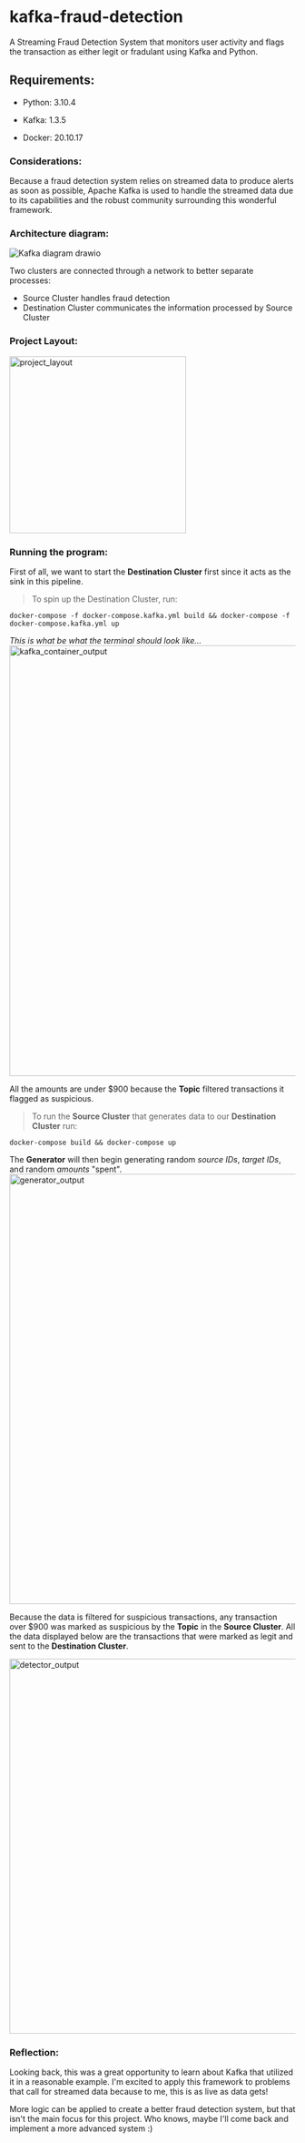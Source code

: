 # kafka-fraud-detection
A Streaming Fraud Detection System that monitors user activity and flags the transaction as either legit or fradulant using Kafka and Python.

## Requirements:
- Python: 3.10.4

- Kafka: 1.3.5

- Docker: 20.10.17

### Considerations:

Because a fraud detection system relies on streamed data to produce alerts as soon as possible,
Apache Kafka is used to handle the streamed data due to its capabilities and the robust community
surrounding this wonderful framework. 

### Architecture diagram:
![Kafka diagram drawio](https://user-images.githubusercontent.com/84660320/189236982-0eeee525-d074-48b4-aff5-b24ae9193658.png)

Two clusters are connected through a network to better separate processes:
- Source Cluster handles fraud detection
- Destination Cluster communicates the information processed by Source Cluster

### Project Layout:
<img width="311" alt="project_layout" src="https://user-images.githubusercontent.com/84660320/189238313-8e01728f-a13e-461a-80c0-ba39840d0c2f.png">

### Running the program:
First of all, we want to start the **Destination Cluster** first since it acts as the sink in this pipeline.


> To spin up the Destination Cluster, run:

`docker-compose -f docker-compose.kafka.yml build && docker-compose -f docker-compose.kafka.yml up`

*This is what be what the terminal should look like...*
<img width="757" alt="kafka_container_output" src="https://user-images.githubusercontent.com/84660320/189237794-fe89842e-1cb4-498b-928e-3b93d7a48e6e.png">

All the amounts are under $900 because the **Topic** filtered transactions it flagged as suspicious.

> To run the **Source Cluster** that generates data to our **Destination Cluster** run:

`docker-compose build && docker-compose up`

The **Generator** will then begin generating random *source IDs*, *target IDs*, and random *amounts* "spent".
<img width="756" alt="generator_output" src="https://user-images.githubusercontent.com/84660320/189238459-cbe5c632-5ede-4e8c-8972-98579c05280d.png">

Because the data is filtered for suspicious transactions, any transaction over $900 was marked as suspicious by the **Topic** in the **Source Cluster**. All the data displayed below are the transactions that were marked as legit and sent to the **Destination Cluster**.

<img width="659" alt="detector_output" src="https://user-images.githubusercontent.com/84660320/189238925-5fdaee5d-0da3-4e76-a529-d5b8f9a671d9.png">

### Reflection:
Looking back, this was a great opportunity to learn about Kafka that utilized it in a reasonable example. I'm excited to apply this framework to 
problems that call for streamed data because to me, this is as live as data gets!


More logic can be applied to create a better fraud detection system, but that isn't the main focus for this project. Who knows, maybe I'll come back and implement a more advanced system :)
